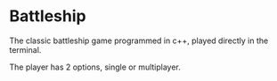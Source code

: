 # Battleship

The classic battleship game programmed in c++, played directly in the terminal.

The player has 2 options, single or multiplayer.
